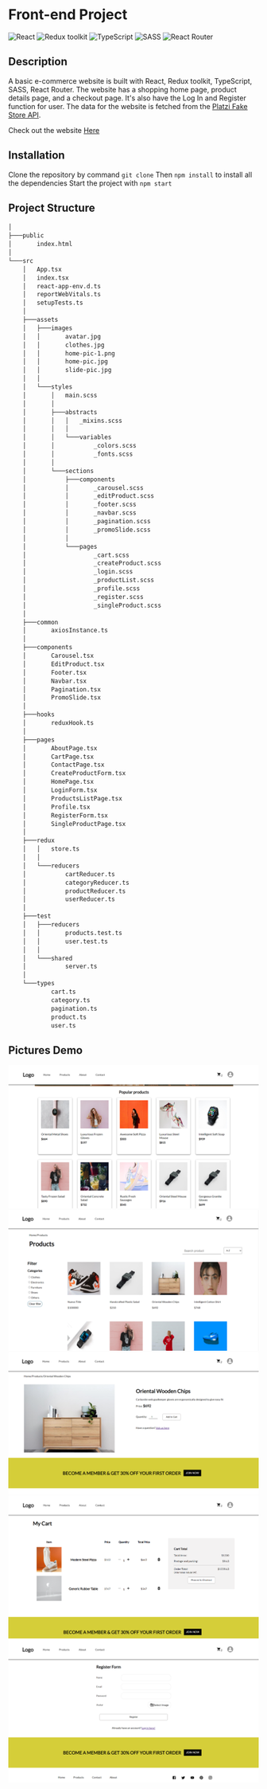 # Front-end Project

![React](https://img.shields.io/badge/React-v.18-blue)
![Redux toolkit](https://img.shields.io/badge/Redux-v.1.9-purple)
![TypeScript](https://img.shields.io/badge/TypeScript-v.4.9-green)
![SASS](https://img.shields.io/badge/SASS-v.4.9-hotpink)
![React Router](https://img.shields.io/badge/React_Router-v.6.6-orange)

## Description

A basic e-commerce website is built with React, Redux toolkit, TypeScript, SASS, React Router. The website has a shopping home page, product details page, and a checkout page. It's also have the Log In and Register function for user. The data for the website is fetched from the [Platzi Fake Store API](https://fakeapi.platzi.com/).

Check out the website [Here](https://effervescent-sherbet-fc84e3.netlify.app/)

## Installation

Clone the repository by command `git clone`
Then `npm install` to install all the dependencies
Start the project with `npm start`

## Project Structure

```bash
│
├───public
│       index.html
│
└───src
    │   App.tsx
    │   index.tsx
    │   react-app-env.d.ts
    │   reportWebVitals.ts
    │   setupTests.ts
    │
    ├───assets
    │   ├───images
    │   │       avatar.jpg
    │   │       clothes.jpg
    │   │       home-pic-1.png
    │   │       home-pic.jpg
    │   │       slide-pic.jpg
    │   │
    │   └───styles
    │       │   main.scss
    │       │
    │       ├───abstracts
    │       │   │   _mixins.scss
    │       │   │
    │       │   └───variables
    │       │           _colors.scss
    │       │           _fonts.scss
    │       │
    │       └───sections
    │           ├───components
    │           │       _carousel.scss
    │           │       _editProduct.scss
    │           │       _footer.scss
    │           │       _navbar.scss
    │           │       _pagination.scss
    │           │       _promoSlide.scss
    │           │
    │           └───pages
    │                   _cart.scss
    │                   _createProduct.scss
    │                   _login.scss
    │                   _productList.scss
    │                   _profile.scss
    │                   _register.scss
    │                   _singleProduct.scss
    │
    ├───common
    │       axiosInstance.ts
    │
    ├───components
    │       Carousel.tsx
    │       EditProduct.tsx
    │       Footer.tsx
    │       Navbar.tsx
    │       Pagination.tsx
    │       PromoSlide.tsx
    │
    ├───hooks
    │       reduxHook.ts
    │
    ├───pages
    │       AboutPage.tsx
    │       CartPage.tsx
    │       ContactPage.tsx
    │       CreateProductForm.tsx
    │       HomePage.tsx
    │       LoginForm.tsx
    │       ProductsListPage.tsx
    │       Profile.tsx
    │       RegisterForm.tsx
    │       SingleProductPage.tsx
    │
    ├───redux
    │   │   store.ts
    │   │
    │   └───reducers
    │           cartReducer.ts
    │           categoryReducer.ts
    │           productReducer.ts
    │           userReducer.ts
    │
    ├───test
    │   ├───reducers
    │   │       products.test.ts
    │   │       user.test.ts
    │   │
    │   └───shared
    │           server.ts
    │
    └───types
            cart.ts
            category.ts
            pagination.ts
            product.ts
            user.ts

```

## Pictures Demo

![Home Page](./src/assets/images/webpage1.png)
![Product List Page](./src/assets/images/webpage2.png)
![Product Details Page](./src/assets/images/webpage5.png)
![Cart Page](./src/assets/images/webpage3.png)
![Register Page](./src/assets/images/webpage4.png)
